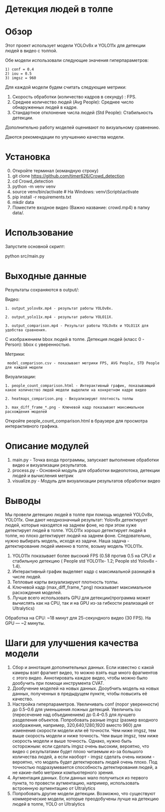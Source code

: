 # Детекция людей в толпе

# Обзор
Этот проект использует модели YOLOv8x и YOLO11x для детекции людей в видео с толпой. 

Обе модели использовали следующие значения гиперпараметров: 

    1) conf = 0.4
    2) iou = 0.5 
    3) imgsz = 960

Для каждой модели будем считать следующие метрики:
1. Скорость обработки (количество кадров в секунду) : FPS.
2. Среднее количество людей (Avg People): Среднее число обнаруженных людей в кадре.
3. Стандартное отклонение числа людей (Std People): Стабильность детекции.

Дополнительно работу моделей оценивают по визуальному сравнению.

Даются рекомендации по улучшению качества модели.

# Установка

0. Откройте терминал (командную строку)
1. git clone https://github.com/timer626/Crowd_detection
2. cd Crowd_detection
3. python -m venv venv
4. source venv/bin/activate  # На Windows: venv\Scripts\activate
5. pip install -r requirements.txt
6. mkdir data
7. Поместите входное видео (Важно название: crowd.mp4) в папку data/.

# Использование
Запустите основной скрипт:

python src/main.py

# Выходные данные

Результаты сохраняются в output/:

Видео: 

    1. output_yolov8x.mp4 - результат работы YOLOv8x.

    2. output_yolo11x.mp4 - результат работы YOLO11X. 

    3. output_comparison.mp4 - Результат работы YOLOv8x и YOLO11X для удобства сравнения.

С изображением bbox людей в толпе. Детекция людей (класс 0 - Person): bbox с уверенностью.

Метрики: 

     model_comparison.csv - показывает метрики FPS, AVG People, STD People для каждой модели

Визуализации:

    1. people_count_comparison.html - Интерактивный график, показывающий какое количество людей модели выделили на конкретном кадре видео

    2. heatmaps_comparison.png - Визуализируют плотность толпы

    3. max_diff_frame_*.png - Ключевой кадр показывает максимальное расхождения моделей

Откройте people_count_comparison.html в браузере для просмотра интерактивного графика.

# Описание модулей

1. main.py - Точка входа программы, запускает выполнение обработки видео и визуализации результатов.
2. process.py - Основной модуль для обработки видеопотока, детекции людей и вычисления метрик
3. visualize.py - Модуль для визуализации результатов обработки видео

# Выводы

Мы провели детекцию людей в толпе при помощь моделей YOLOv8x, YOLO11x. Они дают неоднозначный результат: Yolov8x детектирует людей, которые находятся на заднем фоне, но при этом хуже детектирует людей в толпе.
YOLO11x хорошо детектирует людей в толпе, но плохо детектирует людей на заднем фоне. Следовательно, нужно выбирать модель, исходя из задачи.
Наша задача - детектирование людей именно в толпе, возьму модель YOLO11x.
1. YOLO11x показывает более высокий FPS (0.58 против 0.5 на CPU) и стабильную детекцию ( People std YOLO11x- 1.2; People std Yolov8x - 1.4).
2. Интерактивный график выделяет кадр с максимальной разницей в числе людей.
3. Тепловые карты визуализируют плотность толпы.
4. Ключевой кадр (max_diff_frame_*.png) показывает максимальное расхождения моделей.
5. Лучше всего использовать GPU для детекции(программа может вычислять как на CPU, так и на GPU из-за гибкости реализаций от Ultralytics)

Обработка на CPU: ~18 минут для 25-секундного видео (30 FPS). На GPU — ~2 минуты.

# Шаги для улучшения качества модели
1. Сбор и аннотация дополнительных данных. 
Если известно с какой камеры взят фрагмет видео, то можно взять еще много фрагментов с этого видео.
Аннотировать каждое видео, чтобы можно было дообучить при помощи инструмента CVAT.
2. Дообучение моделей на новых данных. Дооубчить модель на новых данных, полученных в предыдущем пункте, чтобы повысить её качество.
3. Настройка гиперпараметров. Увеличивать conf (порог уверенности) до 0.5–0.6 для уменьшения ложных детекций.
Увеличить iou (пересечение над объединением) до 0.4–0.5 для лучшего разделения объектов.
Попробовать разные imgsz (размер входного изображения, например, 320,640,1280,1920 вместо 960) для изменения скорости модели или её точности.
Чем ниже imgsz, тем выше скорость модели и ниже точность. Чем выше imgsz, тем ниже скорость модели и выше точность.
Однако, нужно быть осторожным: если сделать imgsz очень высоким, вероятно, что видео с результатами будет плохо читаемым из-за большого количества людей,
а если наоборт - imgsz сделать очень низким - вероятно, что модель будет детектировать людей очень плохо.
Под точностью подразумевается способность детектирования людей, а не какие-либо метрики компьютерного зрения.
4. Аугментация данных. Если данных мало получиться из первого пункта, то провести аугментацию, например, использовать встроенную аугментацию от Ultralytics
5. Попробовать другие модели детекции. Возможно, что существуют коммереческие модели, которые преодобучены лучше на детекцию людей в толпе, YOLO от Ultralytics




